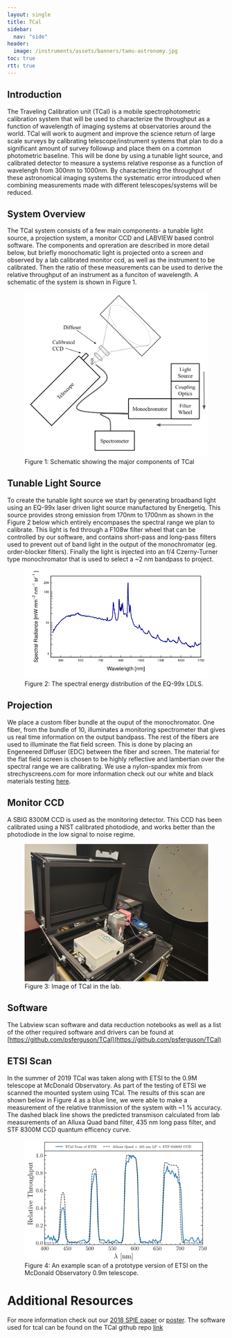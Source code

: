 ```yaml
---
layout: single
title: TCal
sidebar:
  nav: "side"
header:
  image: /instruments/assets/banners/tamu-astronomy.jpg
toc: true
rtt: true
---
```

## Introduction
The Traveling Calibration unit (TCal) is a mobile spectrophotometric calibration system that will be used to characterize the throughput as a function of wavelength of imaging systems at observatories around the world. TCal will work to augment and improve the science return of large scale surveys by calibrating telescope/instrument systems that plan to do a significant amount of survey followup and place them on a common photometric baseline. This will be done by using a tunable light source, and calibrated detector to measure a systems relative response as a function of wavelengh from 300nm to 1000nm. By characterizing the throughput of these astronomical imaging systems the systematic error introduced when combining measurements made with different telescopes/systems will be reduced.

## System Overview
The TCal system consists of a few main components- a tunable light source, a projection system, a monitor CCD and LABVIEW based control software. The components and opreration are described in more detail below, but briefly monochomatic light is projected onto a screen and observed by a lab calibrated monitor ccd, as well as the instrument to be calibrated. Then the ratio of these measurements can be used to derive the relative throughput of an instrument as a funciton of wavelength. A schematic of the system is shown in Figure 1. 

<figure>
  <a href="/instruments/assets/tcal/schematic.png" target="_blank"><img src="/instruments/assets/tcal/schematic.png" alt="schematic"></a>
  <figcaption>Figure 1: Schematic showing the major components of TCal</figcaption>
</figure>

## Tunable Light Source
To create the tunable light source we start by generating broadband light using an EQ-99x laser driven light source manufactured by Energetiq. This source provides strong emission from 170nm to 1700nm as shown in the Figure 2 below which entirely encompases the spectral range we plan to calibrate. This light is fed through a F108w filter wheel that can be controlled by our software, and contains short-pass and long-pass filters used to prevent out of band light in the output of the monochromator (eg. order-blocker filters). Finally the light is injected into an f/4 Czerny-Turner type monochromator that is used to select a ~2 nm bandpass to project.

<figure>
  <a href="/instruments/assets/tcal/EQ-99X_sprad.png" target="_blank"><img src="/instruments/assets/tcal/EQ-99X_sprad.png" alt="EQ-99x"></a>
  <figcaption>Figure 2: The spectral energy distribution of the EQ-99x LDLS.</figcaption>
</figure>

## Projection
We place a custom fiber bundle at the ouput of the monochromator. One fiber, from the bundle of 10, illuminates a monitoring spectrometer that gives us real time information on the output bandpass. The rest of the fibers are used to illuminate the flat field screen. This is done by placing an Engeneered Diffuser (EDC) between the fiber and screen. The material for the flat field screen is chosen to be highly reflective and lambertian over the spectral range we are calibrating. We use a nylon-spandex mix from strechyscreens.com for more information check out our white and black materials testing [here](/instruments/reflectance/).

## Monitor CCD
A SBIG 8300M CCD is used as the monitoring detector. This CCD has been calibrated using a NIST calibrated photodiode, and works better than the photodiode in the low signal to noise regime. 

<figure>
  <a href="/instruments/assets/tcal/tcal_lab.jpg" target="_blank"><img src="/instruments/assets/tcal/tcal_lab.jpg" alt="tcal_lab"></a>
  <figcaption>Figure 3: Image of TCal in the lab.</figcaption>
</figure>

## Software
The Labview scan software and data recduction notebooks as well as a list of the other required software and drivers can be found at [https://github.com/psferguson/TCal](https://github.com/psferguson/TCal)

## ETSI Scan
In the summer of 2019 TCal was taken along with ETSI to the 0.9M telescope at McDonald Observatory. As part of the testing of ETSI we scanned the mounted system using TCal. The results of this scan are shown below in Figure 4 as a blue line, we were able to make a measurement of the relative tranmission of the system with ~1 % accuracy. The dashed black line shows the predicted transmison calculated from lab measurements of an Alluxa Quad band filter, 435 nm long pass filter, and STF 8300M CCD quantum efficency curve.

<figure>
  <a href="/instruments/assets/tcal/etsi_scan_summer_2019.png" target="_blank"><img src="/instruments/assets/tcal/etsi_scan_summer_2019.png" alt="etsiscan"></a>
  <figcaption>Figure 4: An example scan of a prototype version of ETSI on the McDonald Observatory 0.9m telescope.</figcaption>
</figure>

# Additional Resources

For more information check out our [2018 SPIE paper](/publications/assets/2018-SPIE-10702-119-TCal_paper_1.pdf) or [poster](/publications/assets/2018-SPIE-10702-119-TCal_poster.pdf). The software used for tcal can be found on the TCal github repo [link](https://github.com/psferguson/TCal) 